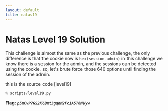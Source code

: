 ```yaml
---
layout: default
title: natas19
---
```


# Natas Level 19 Solution

This challenge is almost the same as the previous challenge, the only difference is that the cookie now is `hex(session-admin)`
in this challenge we know there is a session for the admin, and the sessions can be detected using the cookie. so, let's brute force those 640 options until finding the session of the admin.

this is the source code [level19]
```python
% scripts/level19.py
```



**Flag:** ***`p5mCvP7GS2K6Bmt3gqhM2Fc1A5T8MVyw`*** 